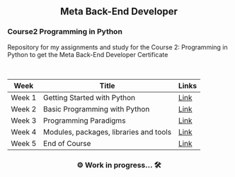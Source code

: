 ## <div align="center"> Meta Back-End Developer </div>
### Course2 Programming in Python

Repository for my assignments and study for the Course 2: Programming in Python to get the Meta Back-End Developer Certificate


<br>

| Week | Title | Links |
| :----:|---------|------|
|Week 1| Getting Started with Python|[Link](https://github.com/aliaformo/meta-BE-dev-course2-programminginpython/tree/Week1)|
|Week 2 |Basic Programming with Python|[Link](https://github.com/aliaformo/meta-BE-dev-course2-programminginpython/tree/Week2)|
|Week 3|Programming Paradigms|[Link]()|
|Week 4| Modules, packages, libraries and tools|[Link]()|
|Week 5| End of Course|[Link](https://github.com/aliaformo/meta-BE-dev-course2-programminginpython/tree/Week5)|

### <div align="center"> ⚙️ Work in progress... 🛠️ </div>
